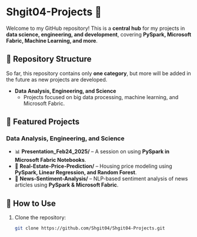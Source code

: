 # Shgit04-Projects 🚀

Welcome to my GitHub repository! This is a **central hub** for my projects in **data science, engineering, and development**, covering **PySpark, Microsoft Fabric, Machine Learning, and more**. 

## 📂 Repository Structure
So far, this repository contains only **one category**, but more will be added in the future as new projects are developed.
- **Data Analysis, Engineering, and Science**  
  - Projects focused on big data processing, machine learning, and Microsoft Fabric.  

## 🔹 Featured Projects
### **Data Analysis, Engineering, and Science**
- 📊 **Presentation_Feb24_2025/** – A session on using **PySpark in Microsoft Fabric Notebooks**.
- 🏡 **Real-Estate-Price-Prediction/** – Housing price modeling using **PySpark, Linear Regression, and Random Forest**.
- 📰 **News-Sentiment-Analysis/** – NLP-based sentiment analysis of news articles using **PySpark & Microsoft Fabric**.

## 🚀 How to Use
1. Clone the repository:
   ```bash
   git clone https://github.com/Shgit04/Shgit04-Projects.git
